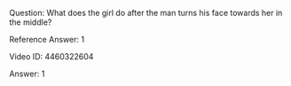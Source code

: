 Question: What does the girl do after the man turns his face towards her in the middle?

Reference Answer: 1

Video ID: 4460322604

Answer: 1

